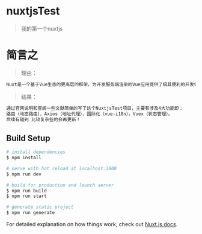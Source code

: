# nuxtjsTest

> 我的第一个nuxtjs 


# 简言之

> 理由：
``` bash
Nuxt是一个基于Vue生态的更高层的框架，为开发服务端渲染的Vue应用提供了极其便利的开发体验。更酷的是，你甚至可以用它来做为静态站生成器。推荐尝试。  
```

> 结果：
``` bash
通过官网说明和查阅一些文献简单的写了这个NuxtjsTest项目，主要有涉及4大功能即：
路由（动态路由），Axios（地址代理），国际化（vue-i18n），Vuex（状态管理）。
后续有碰到 比较复杂些的会再更新！ 
```

## Build Setup

``` bash
# install dependencies
$ npm install

# serve with hot reload at localhost:3000
$ npm run dev

# build for production and launch server
$ npm run build
$ npm run start

# generate static project
$ npm run generate
```

For detailed explanation on how things work, check out [Nuxt.js docs](https://nuxtjs.org).

